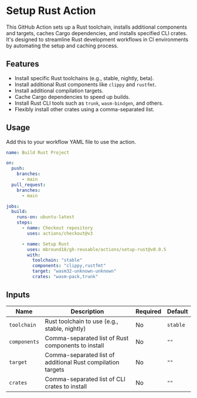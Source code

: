 # Setup Rust Action

This GitHub Action sets up a Rust toolchain, installs additional components and targets, caches Cargo dependencies, and installs specified CLI crates. It's designed to streamline Rust development workflows in CI environments by automating the setup and caching process.

## Features

- Install specific Rust toolchains (e.g., stable, nightly, beta).
- Install additional Rust components like `clippy` and `rustfmt`.
- Install additional compilation targets.
- Cache Cargo dependencies to speed up builds.
- Install Rust CLI tools such as `trunk`, `wasm-bindgen`, and others.
- Flexibly install other crates using a comma-separated list.

## Usage

Add this to your workflow YAML file to use the action.

```yaml
name: Build Rust Project

on:
  push:
    branches:
      - main
  pull_request:
    branches:
      - main

jobs:
  build:
    runs-on: ubuntu-latest
    steps:
      - name: Checkout repository
        uses: actions/checkout@v3

      - name: Setup Rust
        uses: mbround18/gh-reusable/actions/setup-rust@v0.0.5
        with:
          toolchain: "stable"
          components: "clippy,rustfmt"
          target: "wasm32-unknown-unknown"
          crates: "wasm-pack,trunk"
```

## Inputs

| Name         | Description                                                 | Required | Default  |
| ------------ | ----------------------------------------------------------- | -------- | -------- |
| `toolchain`  | Rust toolchain to use (e.g., stable, nightly)               | No       | `stable` |
| `components` | Comma-separated list of Rust components to install          | No       | `""`     |
| `target`     | Comma-separated list of additional Rust compilation targets | No       | `""`     |
| `crates`     | Comma-separated list of CLI crates to install               | No       | `""`     |
